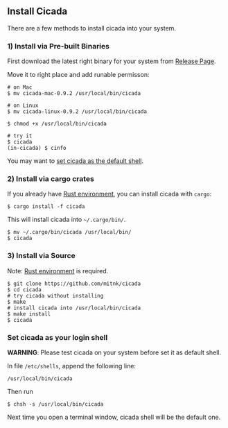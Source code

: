 ## Install Cicada

There are a few methods to install cicada into your system.

### 1) Install via Pre-built Binaries

First download the latest right binary for your system from
[Release Page](https://github.com/mitnk/cicada/releases).

Move it to right place and add runable permisson:

```
# on Mac
$ mv cicada-mac-0.9.2 /usr/local/bin/cicada

# on Linux
$ mv cicada-linux-0.9.2 /usr/local/bin/cicada

$ chmod +x /usr/local/bin/cicada

# try it
$ cicada
(in-cicada) $ cinfo
```

You may want to [set cicada as the default shell](https://github.com/mitnk/cicada/blob/master/docs/install.md#set-cicada-as-your-login-shell).

### 2) Install via cargo crates

If you already have [Rust environment](https://rustup.rs/), you can install
cicada with `cargo`:

```
$ cargo install -f cicada
```

This will install cicada into `~/.cargo/bin/`.

```
$ mv ~/.cargo/bin/cicada /usr/local/bin/
$ cicada
```

### 3) Install via Source

Note: [Rust environment](https://rustup.rs/) is required.

```
$ git clone https://github.com/mitnk/cicada
$ cd cicada
# try cicada without installing
$ make
# install cicada into /usr/local/bin/cicada
$ make install
$ cicada
```

### Set cicada as your login shell

**WARNING**: Please test cicada on your system before set it as default shell.

In file `/etc/shells`, append the following line:

```
/usr/local/bin/cicada
```

Then run

```
$ chsh -s /usr/local/bin/cicada
```

Next time you open a terminal window, cicada shell will be the default one.

